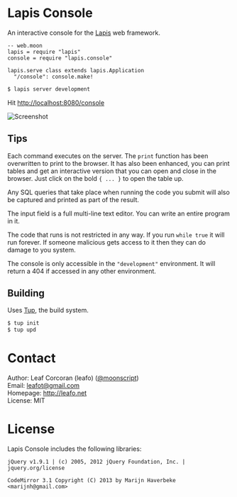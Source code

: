 # Lapis Console

An interactive console for the [Lapis][1] web framework.

```moonscript
-- web.moon
lapis = require "lapis"
console = require "lapis.console"

lapis.serve class extends lapis.Application
  "/console": console.make!
```

```bash
$ lapis server development
```

Hit <http://localhost:8080/console>

![Screenshot](http://leafo.net/dump/lapis_console.png)

## Tips

Each command executes on the server. The `print` function has been overwritten
to print to the browser. It has also been enhanced, you can print tables and
get an interactive version that you can open and close in the browser. Just
click on the bold `{ ... }` to open the table up.

Any SQL queries that take place when running the code you submit will also be
captured and printed as part of the result.

The input field is a full multi-line text editor. You can write an entire
program in it.

The code that runs is not restricted in any way. If you run `while true` it
will run forever. If someone malicious gets access to it then they can do
damage to you system.

The console is only accessible in the `"development"` environment. It will
return a 404 if accessed in any other environment.

## Building

Uses [Tup][2], the build system.

```bash
$ tup init
$ tup upd
```

# Contact

Author: Leaf Corcoran (leafo) ([@moonscript](http://twitter.com/moonscript))  
Email: leafot@gmail.com  
Homepage: <http://leafo.net>  
License: MIT

# License

Lapis Console includes the following libraries:

```
jQuery v1.9.1 | (c) 2005, 2012 jQuery Foundation, Inc. | jquery.org/license
```

```
CodeMirror 3.1 Copyright (C) 2013 by Marijn Haverbeke <marijnh@gmail.com>
```

  [1]: https://github.com/leafo/lapis
  [2]: http://gittup.org/tup/


